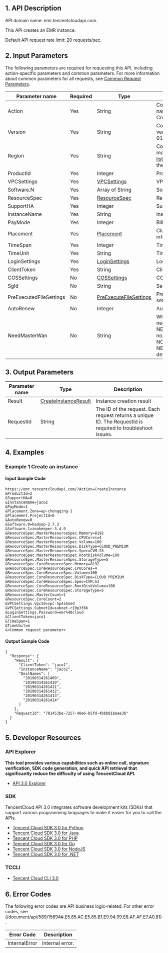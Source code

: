 ## 1. API Description

API domain name: emr.tencentcloudapi.com.

This API creates an EMR instance.

Default API request rate limit: 20 requests/sec.

## 2. Input Parameters

The following parameters are required for requesting this API, including action-specific parameters and common parameters. For more information about common parameters for all requests, see [Common Request Parameters](/document/api/589/33974).

| Parameter name | Required | Type | Description |
|---------|---------|---------|---------|
| Action | Yes | String | Common parameter. The name of this API: CreateInstance |
| Version | Yes | String | Common parameter. The version of this API: 2019-01-03 |
| Region | Yes | String | Common parameter. For more information, see the [list of regions](/document/api/589/33974#.E5.9C.B0.E5.9F.9F.E5.88.97.E8.A1.A8) supported by the product. |
| ProductId | Yes | Integer | Product ID |
| VPCSettings | Yes | [VPCSettings](/document/api/589/33981#VPCSettings) | VPC settings parameter |
| Software.N | Yes | Array of String | Software list |
| ResourceSpec | Yes | [ResourceSpec](/document/api/589/33981#ResourceSpec) | Resource description |
| SupportHA | Yes | Integer | Support for HA |
| InstanceName | Yes | String | Instance name |
| PayMode | Yes | Integer | Billing method |
| Placement | Yes | [Placement](/document/api/589/33981#Placement) | Cluster location information |
| TimeSpan | Yes | Integer | Time span |
| TimeUnit | Yes | String | Time unit |
| LoginSettings | Yes | [LoginSettings](/document/api/589/33981#LoginSettings) | Login configuration |
| ClientToken | Yes | String | Client token |
| COSSettings | No | [COSSettings](/document/api/589/33981#COSSettings) | COS settings parameter |
| SgId | No | String | Security group ID |
| PreExecutedFileSettings | No | [PreExecuteFileSettings](/document/api/589/33981#PreExecuteFileSettings) | Pre-execution script settings |
| AutoRenew | No | Integer | Auto-renewal |
| NeedMasterWan | No | String | Whether a public IP is needed. If yes, enter NEED_MASTER_WAN; if no, enter NOT_NEED_MASTER_WAN. NEED_MASTER_WAN by default |

## 3. Output Parameters

| Parameter name | Type | Description |
|---------|---------|---------|
| Result | [CreateInstanceResult](/document/api/589/33981#CreateInstanceResult) | Instance creation result |
| RequestId | String | The ID of the request. Each request returns a unique ID. The RequestId is required to troubleshoot issues. |

## 4. Examples

### Example 1 Create an instance

#### Input Sample Code

```
https://emr.tencentcloudapi.com/?Action=CreateInstance
&ProductId=2
&SupportHA=0
&InstanceName=jaco2
&PayMode=1
&Placement.Zone=ap-chongqing-1
&Placement.ProjectId=0
&AutoRenew=0
&Software.0=hadoop-2.7.3
&Software.1=zookeeper-3.4.9
&ResourceSpec.MasterResourceSpec.Memory=8192
&ResourceSpec.MasterResourceSpec.CPUCores=4
&ResourceSpec.MasterResourceSpec.Volume=100
&ResourceSpec.MasterResourceSpec.DiskType=CLOUD_PREMIUM
&ResourceSpec.MasterResourceSpec.Spec=CVM.S3
&ResourceSpec.MasterResourceSpec.RootDiskVolume=100
&ResourceSpec.MasterResourceSpec.StorageType=5
&ResourceSpec.CoreResourceSpec.Memory=8192
&ResourceSpec.CoreResourceSpec.CPUCores=4
&ResourceSpec.CoreResourceSpec.Volume=100
&ResourceSpec.CoreResourceSpec.DiskType=CLOUD_PREMIUM
&ResourceSpec.CoreResourceSpec.Spec=CVM.S3
&ResourceSpec.CoreResourceSpec.RootDiskVolume=100
&ResourceSpec.CoreResourceSpec.StorageType=5
&ResourceSpec.MasterCount=1
&ResourceSpec.CoreCount=2
&VPCSettings.VpcId=vpc-5p4i6ned
&VPCSettings.SubnetId=subnet-r19p3f8k
&LoginSettings.Password=emr%40cloud
&ClientToken=jaco1
&TimeSpan=1
&TimeUnit=m
&<Common request parameter>
```

#### Output Sample Code

```
{
  "Response": {
    "Result": {
      "ClientToken": "jaco1",
      "InstanceName": "jaco2",
      "DealNames": [
        "20190314261409",
        "20190314261410",
        "20190314261411",
        "20190314261412",
        "20190314261413",
        "20190314261414"
      ]
    },
    "RequestId": "701453be-7257-40e6-b5fd-4bbb01baae36"
  }
}
```


## 5. Developer Resources

### API Explorer

**This tool provides various capabilities such as online call, signature verification, SDK code generation, and quick API retrieval that significantly reduce the difficulty of using TencentCloud API.**

* [API 3.0 Explorer](https://console.cloud.tencent.com/api/explorer?Product=emr&Version=2019-01-03&Action=CreateInstance)

### SDK

TencentCloud API 3.0 integrates software development kits (SDKs) that support various programming languages to make it easier for you to call the APIs.

* [Tencent Cloud SDK 3.0 for Python](https://github.com/TencentCloud/tencentcloud-sdk-python)
* [Tencent Cloud SDK 3.0 for Java](https://github.com/TencentCloud/tencentcloud-sdk-java)
* [Tencent Cloud SDK 3.0 for PHP](https://github.com/TencentCloud/tencentcloud-sdk-php)
* [Tencent Cloud SDK 3.0 for Go](https://github.com/TencentCloud/tencentcloud-sdk-go)
* [Tencent Cloud SDK 3.0 for NodeJS](https://github.com/TencentCloud/tencentcloud-sdk-nodejs)
* [Tencent Cloud SDK 3.0 for .NET](https://github.com/TencentCloud/tencentcloud-sdk-dotnet)

### TCCLI

* [Tencent Cloud CLI 3.0](https://cloud.tencent.com/document/product/440/6176)

## 6. Error Codes

The following error codes are API business logic-related. For other error codes, see (/document/api/589/15694#.E5.85.AC.E5.85.B1.E9.94.99.E8.AF.AF.E7.A0.81).

| Error Code | Description |
|---------|---------|
| InternalError | Internal error. |
